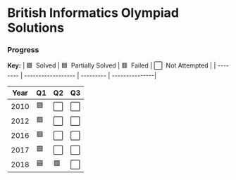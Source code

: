 # British Informatics Olympiad Solutions

### Progress

**Key:** 
| 🟩 &nbsp;Solved | 🟦 &nbsp;Partially Solved | 🟥 &nbsp;Failed | ⬜️ &nbsp;Not Attempted |
| -------- | ------------------ | --------- | ---------------|

| Year | Q1 | Q2 | Q3 |
| ---- | -- | -- | -- |
| 2010 | 🟩 | ⬜️ | ⬜️|
| 2012 | 🟩 | ⬜️ | ⬜️ |
| 2016 | 🟩 | ⬜️ | ⬜️ |
| 2017 | 🟩 | ⬜️ | ⬜️ |
| 2018 | 🟦 | 🟩 | ⬜️ |
